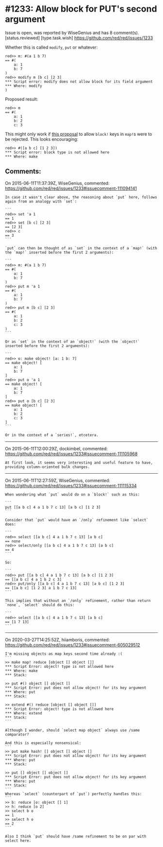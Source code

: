 
#1233: Allow block for PUT's second argument
================================================================================
Issue is open, was reported by WiseGenius and has 8 comment(s).
[status.reviewed] [type.task.wish]
<https://github.com/red/red/issues/1233>

Whether this is called `modify`, `put` or whatever:

```
red>> m: #(a 1 b 7)
== #(
    a: 1
    b: 7
)
red>> modify m [b c] [2 3]
*** Script error: modify does not allow block for its field argument
*** Where: modify
)
```

Proposed result:

```
red>> m
== #(
    a: 1
    b: 2
    c: 3
```

This might only work if [this proposal](https://github.com/red/red/wiki/use-blocks-as-keys) to allow `block!` keys in `map!`s were to be rejected. This looks encouraging:

```
red>> #([a b c] [1 2 3])
*** Script error: block type is not allowed here
*** Where: make
```



Comments:
--------------------------------------------------------------------------------

On 2015-06-11T11:37:39Z, WiseGenius, commented:
<https://github.com/red/red/issues/1233#issuecomment-111094141>

    In case it wasn't clear above, the reasoning about `put` here, follows again from an analogy with `set`:
    
    ```
    red>> set 'a 1
    == 1
    red>> set [b c] [2 3]
    == [2 3]
    red>> c
    == 3
    ```
    
    `put` can then be thought of as `set` in the context of a `map!` (with the `map!` inserted before the first 2 arguments):
    
    ```
    red>> m: #(a 1 b 7)
    == #(
        a: 1
        b: 7
    )
    red>> put m 'a 1
    == #(
        a: 1
        b: 7
    )
    red>> put m [b c] [2 3]
    == #(
        a: 1
        b: 2
        c: 3
    )
    ```
    
    Or as `set` in the context of an `object!` (with the `object!` inserted before the first 2 arguments):
    
    ```
    red>> o: make object! [a: 1 b: 7]
    == make object! [
        a: 1
        b: 7
    ]
    red>> put o 'a 1
    == make object! [
        a: 1
        b: 7
    ]
    red>> put o [b c] [2 3]
    == make object! [
        a: 1
        b: 2
        c: 3
    ]
    ```
    
    Or in the context of a `series!`, etcetera.

--------------------------------------------------------------------------------

On 2015-06-11T12:00:29Z, dockimbel, commented:
<https://github.com/red/red/issues/1233#issuecomment-111105968>

    At first look, it seems very interesting and useful feature to have, providing column-oriented bulk changes.

--------------------------------------------------------------------------------

On 2015-06-11T12:27:59Z, WiseGenius, commented:
<https://github.com/red/red/issues/1233#issuecomment-111115334>

    When wondering what `put` would do on a `block!` such as this:
    
    ```
    put [[a b c] 4 a 1 b 7 c 13] [a b c] [1 2 3]
    ```
    
    Consider that `put` would have an `/only` refinement like `select` does:
    
    ```
    red>> select [[a b c] 4 a 1 b 7 c 13] [a b c]
    == none
    red>> select/only [[a b c] 4 a 1 b 7 c 13] [a b c]
    == 4
    ```
    
    So:
    
    ```
    red>> put [[a b c] 4 a 1 b 7 c 13] [a b c] [1 2 3]
    == [[a b c] 4 a 1 b 2 c 3]
    red>> put/only [[a b c] 4 a 1 b 7 c 13] [a b c] [1 2 3]
    == [[a b c] [1 2 3] a 1 b 7 c 13]
    ```
    
    This implies that without an `/only` refinement, rather than return `none`, `select` should do this:
    
    ```
    red>> select [[a b c] 4 a 1 b 7 c 13] [a b c]
    == [1 7 13]
    ```

--------------------------------------------------------------------------------

On 2020-03-27T14:25:52Z, hiiamboris, commented:
<https://github.com/red/red/issues/1233#issuecomment-605029512>

    I'm missing objects as map keys second time already :(
    ```
    >> make map! reduce [object [] object []]
    *** Script Error: object! type is not allowed here
    *** Where: make
    *** Stack:  
    
    >> put #() object [] object []
    *** Script Error: put does not allow object! for its key argument
    *** Where: put
    *** Stack:  
    
    >> extend #() reduce [object [] object []]
    *** Script Error: object! type is not allowed here
    *** Where: extend
    *** Stack:  
    ```
    
    Although I wonder, should `select map object` always use /same comparator?
    
    And this is especially nonsensical:
    ```
    >> put make hash! [] object [] object []
    *** Script Error: put does not allow object! for its key argument
    *** Where: put
    *** Stack:  
    
    >> put [] object [] object []
    *** Script Error: put does not allow object! for its key argument
    *** Where: put
    *** Stack:  
    ```
    Whereas `select` (counterpart of `put`) perfectly handles this:
    ```
    >> b: reduce [o: object [] 1]
    >> h: reduce [o 2]
    >> select b o
    == 1
    >> select h o
    == 2
    ```
    
    Also I think `put` should have /same refinement to be on par with select here.

